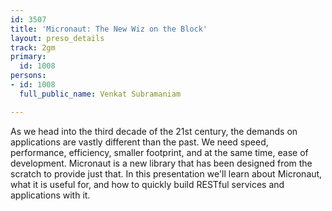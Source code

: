 ```yaml
---
id: 3507
title: 'Micronaut: The New Wiz on the Block'
layout: preso_details
track: 2gm
primary:
  id: 1008
persons:
- id: 1008
  full_public_name: Venkat Subramaniam

---
```

As we head into the third decade of the 21st century, the demands on applications are vastly different than the past. We need speed, performance, efficiency, smaller footprint, and at the same time, ease of development. Micronaut is a new library that has been designed from the scratch to provide just that. In this presentation we'll learn about Micronaut, what it is useful for, and how to quickly build RESTful services and applications with it.
